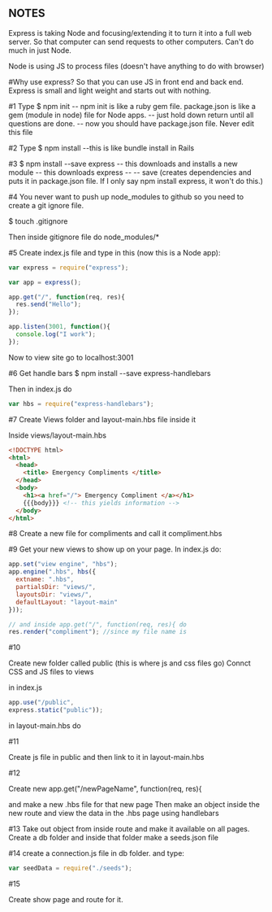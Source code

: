 ## NOTES

Express is taking Node and focusing/extending it to turn it into a full web server. So that computer can send requests to other computers. Can't do much in just Node.

Node is using JS to process files (doesn't have anything to do with browser)

#Why use express?
So that you can use JS in front end and back end.
Express is small and light weight and starts out with nothing.


#1
Type $ npm init
-- npm init is like a ruby gem file. package.json is like a gem (module in node) file for Node apps.
-- just hold down return until all questions are done.
-- now you should have package.json file. Never edit this file

#2
Type $ npm install
--this is like bundle install in Rails

#3
$ npm install --save express
-- this downloads and installs a new module
-- this downloads express
-- -- save (creates dependencies and puts it in package.json file. If I only say npm install express, it won't do this.)

#4
You never want to push up node_modules to github so you need to create a git ignore file.

$ touch .gitignore

Then inside gitignore file do node_modules/*

#5
Create index.js file and type in this (now this is a Node app):

```js
var express = require("express");

var app = express();

app.get("/", function(req, res){
  res.send("Hello");
});

app.listen(3001, function(){
  console.log("I work");
});
```

Now to view site go to localhost:3001


#6
Get handle bars
$ npm install --save express-handlebars

Then in index.js do
```js
var hbs = require("express-handlebars");
```

#7
Create Views folder and layout-main.hbs file inside it

Inside views/layout-main.hbs
```html
<!DOCTYPE html>
<html>
  <head>
    <title> Emergency Compliments </title>
  </head>
  <body>
    <h1><a href="/"> Emergency Compliment </a></h1>
    {{{body}}} <!-- this yields information -->
  </body>
</html>
```

#8
Create a new file for compliments and call it compliment.hbs

#9
Get your new views to show up on your page.
In index.js do:

```js
app.set("view engine", "hbs");
app.engine(".hbs", hbs({
  extname: ".hbs",
  partialsDir: "views/",
  layoutsDir: "views/",
  defaultLayout: "layout-main"
}));

// and inside app.get("/", function(req, res){ do
res.render("compliment"); //since my file name is

```

#10

Create new folder called public (this is where js and css files go)
Connct CSS and JS files to views

in index.js
```js
app.use("/public",
express.static("public"));
```

in layout-main.hbs do
  <link rel="stylesheet" href="public/css/styles.css"/>

#11

Create js file in public and then link to it in layout-main.hbs

#12

Create new app.get("/newPageName", function(req, res){

and make a new .hbs file for that new page
Then make an object inside the new route and view the data in the .hbs page using handlebars

#13
Take out object from inside route and make it available on all pages. Create a db folder and inside that folder make a seeds.json file

#14
create a connection.js file in db folder.
and type:
```js
var seedData = require("./seeds");
```

#15

Create show page and route for it.
